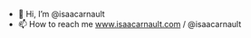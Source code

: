 - 👋 Hi, I’m @isaacarnault
- 📫 How to reach me www.isaacarnault.com / @isaacarnault

<!---
isaacarnault/isaacarnault is a ✨ special ✨ repository because its `README.md` (this file) appears on your GitHub profile.
You can click the Preview link to take a look at your changes.
--->
